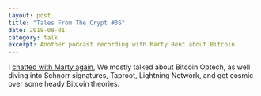 ```yaml
---
layout: post
title: "Tales From The Crypt #36"
date: 2018-08-01
category: talk
excerpt: Another podcast recording with Marty Bent about Bitcoin.
---
```


I [chatted with Marty again](https://talesfromthecrypt.libsyn.com/tales-from-the-crypt-36-john-newbery),
We mostly talked about Bitcoin Optech, as well diving into Schnorr signatures,
Taproot, Lightning Network, and get cosmic over some heady Bitcoin theories.

